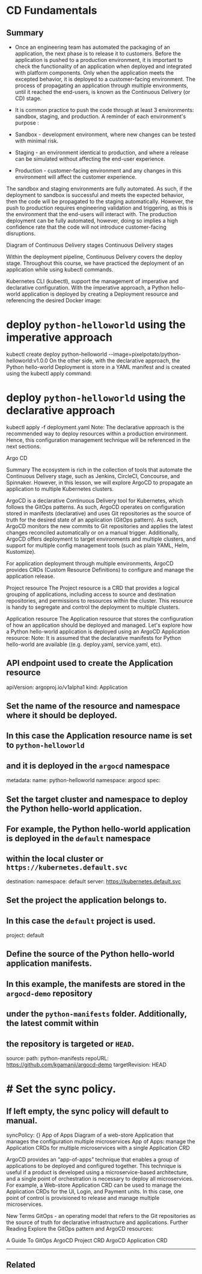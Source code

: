 # CD Fundamentals

## **Summary**

- Once an engineering team has automated the packaging of an application, the next phase is to release it to customers. Before the application is pushed to a production environment, it is important to check the functionality of an application when deployed and integrated with platform components. Only when the application meets the excepted behavior, it is deployed to a customer-facing environment. The process of propagating an application through multiple environments, until it reached the end-users, is known as the Continuous Delivery (or CD) stage.

- It is common practice to push the code through at least 3 environments: sandbox, staging, and production. A reminder of each environment's purpose :

- Sandbox - development environment, where new changes can be tested with minimal risk.
- Staging - an environment identical to production, and where a release can be simulated without affecting the end-user experience.
- Production - customer-facing environment and any changes in this environment will affect the customer experience.

The sandbox and staging environments are fully automated. As such, if the deployment to sandbox is successful and meets the expected behavior, then the code will be propagated to the staging automatically. However, the push to production requires engineering validation and triggering, as this is the environment that the end-users will interact with. The production deployment can be fully automated, however, doing so implies a high confidence rate that the code will not introduce customer-facing disruptions.

Diagram of Continuous Delivery stages
Continuous Delivery stages

Within the deployment pipeline, Continuous Delivery covers the deploy stage. Throughout this course, we have practiced the deployment of an application while using kubectl commands.

Kubernetes CLI (kubectl), support the management of imperative and declarative configuration. With the imperative approach, a Python hello-world application is deployed by creating a Deployment resource and referencing the desired Docker image:

# deploy `python-helloworld` using the imperative approach

kubectl create deploy python-helloworld --image=pixelpotato/python-helloworld:v1.0.0
On the other side, with the declarative approach, the Python hello-world Deployment is store in a YAML manifest and is created using the kubectl apply command:

# deploy `python-helloworld` using the declarative approach

kubectl apply -f deployment.yaml
Note: The declarative approach is the recommended way to deploy resources within a production environment. Hence, this configuration management technique will be referenced in the next sections.

Argo CD

Summary
The ecosystem is rich in the collection of tools that automate the Continuous Delivery stage, such as Jenkins, CircleCI, Concourse, and Spinnaker. However, in this lesson, we will explore ArgoCD to propagate an application to multiple Kubernetes clusters.

ArgoCD is a declarative Continuous Delivery tool for Kubernetes, which follows the GitOps patterns. As such, ArgoCD operates on configuration stored in manifests (declarative) and uses Git repositories as the source of truth for the desired state of an application (GitOps pattern). As such, ArgoCD monitors the new commits to Git repositories and applies the latest changes reconciled automatically or on a manual trigger. Additionally, ArgoCD offers deployment to target environments and multiple clusters, and support for multiple config management tools (such as plain YAML, Helm, Kustomize).

For application deployment through multiple environments, ArgoCD provides CRDs (Custom Resource Definitions) to configure and manage the application release.

Project resource
The Project resource is a CRD that provides a logical grouping of applications, including access to source and destination repositories, and permissions to resources within the cluster. This resource is handy to segregate and control the deployment to multiple clusters.

Application resource
The Application resource that stores the configuration of how an application should be deployed and managed.
Let's explore how a Python hello-world application is deployed using an ArgoCD Application resource: Note: It is assumed that the declarative manifests for Python hello-world are available ((e.g. deploy.yaml, service.yaml, etc).

## API endpoint used to create the Application resource

apiVersion: argoproj.io/v1alpha1
kind: Application

## Set the name of the resource and namespace where it should be deployed.

## In this case the Application resource name is set to `python-helloworld `

## and it is deployed in the `argocd` namespace

metadata:
name: python-helloworld
namespace: argocd
spec:

## Set the target cluster and namespace to deploy the Python hello-world application.

## For example, the Python hello-world application is deployed in the `default` namespace

## within the local cluster or `https://kubernetes.default.svc`

destination:
namespace: default
server: https://kubernetes.default.svc

## Set the project the application belongs to.

## In this case the `default` project is used.

project: default

## Define the source of the Python hello-world application manifests.

## In this example, the manifests are stored in the `argocd-demo` repository

## under the `python-manifests` folder. Additionally, the latest commit within

## the repository is targeted or `HEAD`.

source:
path: python-manifests
repoURL:
https://github.com/kgamanji/argocd-demo
targetRevision: HEAD

# # Set the sync policy.

## If left empty, the sync policy will default to manual.

syncPolicy: {}
App of Apps
Diagram of a web-store Application that manages the configuration multiple microservices
App of Apps: manage the Application CRDs for multiple microservices with a single Application CRD

ArgoCD provides an “app-of-apps” technique that enables a group of applications to be deployed and configured together. This technique is useful if a product is developed using a microservice-based architecture, and a single point of orchestration is necessary to deploy all microservices. For example, a Web-store Application CRD can be used to manage the Application CRDs for the UI, Login, and Payment units. In this case, one point of control is provisioned to release and manage multiple microservices.

New Terms
GitOps - an operating model that refers to the Git repositories as the source of truth for declarative infrastructure and applications.
Further Reading
Explore the GitOps pattern and ArgoCD resources:

A Guide To GitOps
ArgoCD Project CRD
ArgoCD Application CRD

---

## **Related**
